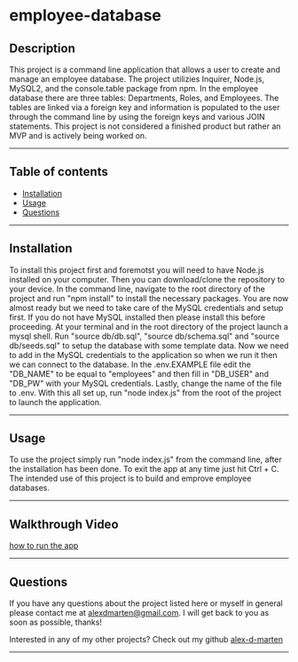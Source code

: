 # employee-database

## Description

This project is a command line application that allows a user to create and manage an employee database. The project utilizies Inquirer, Node.js, MySQL2, and the console.table package from npm. In the employee database there are three tables: Departments, Roles, and Employees. The tables are linked via a foreign key and information is populated to the user through the command line by using the foreign keys and various JOIN statements. This project is not considered a finished product but rather an MVP and is actively being worked on.

---

## Table of contents

* [Installation](#installation)
* [Usage](#usage)
* [Questions](#questions)

---

## Installation

To install this project first and foremotst you will need to have Node.js installed on your computer. Then you can download/clone the repository to your device. In the command line, navigate to the root directory of the project and run "npm install" to install the necessary packages. You are now almost ready but we need to take care of the MySQL credentials and setup first. If you do not have MySQL installed then please install this before proceeding. At your terminal and in the root directory of the project launch a mysql shell. Run "source db/db.sql", "source db/schema.sql" and "source db/seeds.sql" to setup the database with some template data. Now we need to add in the MySQL credentials to the application so when we run it then we can connect to the database. In the .env.EXAMPLE file edit the "DB_NAME" to be equal to "employees" and then fill in "DB_USER" and "DB_PW" with your MySQL credentials. Lastly, change the name of the file to .env. With this all set up, run "node index.js" from the root of the project to launch the application.

---

## Usage

To use the project simply run "node index.js" from the command line, after the installation has been done. To exit the app at any time just hit Ctrl + C. The intended use of this project is to build and emprove employee databases.

---

## Walkthrough Video
[how to run the app](https://drive.google.com/file/d/15GE-lRPIHhql6_xIpdYdC-GAZ5p_TO0u/view)

---

## Questions

If you have any questions about the project listed here or myself in general please contact me at alexdmarten@gmail.com. I will get back to you as soon as possible, thanks!

Interested in any of my other projects? Check out my github [alex-d-marten](https://github.com/alex-d-marten)

---